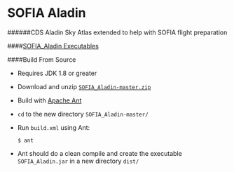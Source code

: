 SOFIA Aladin
============

######CDS Aladin Sky Atlas extended to help with SOFIA flight preparation


####[SOFIA_Aladin Executables](../../releases)

####Build From Source
* Requires JDK 1.8 or greater

* Download and unzip [`SOFIA_Aladin-master.zip`](https://github.com/svvatters/SOFIA_Aladin/archive/master.zip)
* Build with [Apache Ant](http://ant.apache.org/) 
 * `cd` to the new directory `SOFIA_Aladin-master/`
 * Run `build.xml` using Ant:

   `$ ant`
  * Ant should do a clean compile and create the executable `SOFIA_Aladin.jar` in a new directory `dist/`
